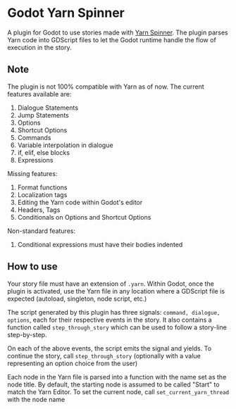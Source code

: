 # Godot Yarn Spinner

A plugin for Godot to use stories made with [Yarn Spinner](https://yarnspinner.dev/). The plugin parses Yarn code into GDScript files to let the Godot runtime handle the flow of execution in the story.

## Note
The plugin is not 100% compatible with Yarn as of now. The current features available are:

1. Dialogue Statements
2. Jump Statements
3. Options
4. Shortcut Options
5. Commands
6. Variable interpolation in dialogue
7. if, elif, else blocks
8. Expressions

Missing features:

1. Format functions
2. Localization tags
3. Editing the Yarn code within Godot's editor
4. Headers, Tags
5. Conditionals on Options and Shortcut Options

Non-standard features:

1. Conditional expressions must have their bodies indented

## How to use

Your story file must have an extension of `.yarn`. Within Godot, once the plugin is activated, use the Yarn file in any location where a GDScript file is expected (autoload, singleton, node script, etc.)

The script generated by this plugin has three signals: `command, dialogue, options`, each for their respective events in the story. It also contains a function called `step_through_story` which can be used to follow a story-line step-by-step.

On each of the above events, the script emits the signal and yields. To continue the story, call `step_through_story` (optionally with a value representing an option choice from the user)

Each node in the Yarn file is parsed into a function with the name set as the node title. By default, the starting node is assumed to be called "Start" to match the Yarn Editor. To set the current node, call `set_current_yarn_thread` with the node name
